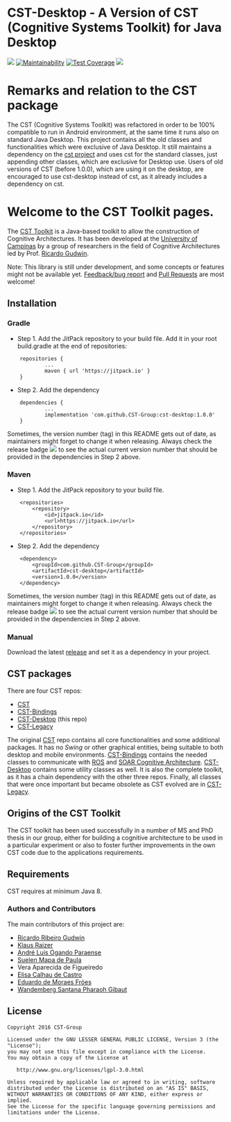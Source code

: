 # CST-Desktop - A Version of CST (Cognitive Systems Toolkit) for Java Desktop
![](https://github.com/CST-Group/cst-utils/actions/workflows/java-ci.yml/badge.svg)
[![Maintainability](https://api.codeclimate.com/v1/badges/d235a7ebd7e2fb36554c/maintainability)](https://codeclimate.com/github/CST-Group/cst-utils/maintainability)
[![Test Coverage](https://api.codeclimate.com/v1/badges/d235a7ebd7e2fb36554c/test_coverage)](https://codeclimate.com/github/CST-Group/cst-utils/test_coverage)
[![](https://jitpack.io/v/CST-Group/cst-desktop.svg)](https://jitpack.io/#CST-Group/cst-desktop)

# Remarks and relation to the CST package

The CST (Cognitive Systems Toolkit) was refactored in order to be 100% compatible to run in Android environment, at the same time it runs also on standard Java Desktop. This project contains all the old classes and functionalities which were exclusive of Java Desktop. It still maintains a dependency on the [cst project](https://github.com/CST-Group/cst) and uses cst for the standard classes, just appending other classes, which are exclusive for Desktop use. Users of old versions of CST (before 1.0.0), which are using it on the desktop, are encouraged to use cst-desktop instead of cst, as it already includes a dependency on cst. 

# Welcome to the CST Toolkit pages.

The [CST Toolkit](http://cst.fee.unicamp.br) is a Java-based toolkit to allow the construction of Cognitive Architectures. It has been developed at the [University of Campinas](http://www.dca.fee.unicamp.br) by a group of researchers in the field of Cognitive Architectures led by Prof. [Ricardo Gudwin](http://faculty.dca.fee.unicamp.br/gudwin). 

Note: This library is still under development, and some concepts or features might not be available yet. [Feedback/bug report](https://github.com/CST-Group/cst/issues) and [Pull Requests](https://github.com/CST-Group/cst/pulls) are most welcome!

## Installation

### Gradle

- Step 1. Add the JitPack repository to your build file. Add it in your root build.gradle at the end of repositories:

```
	repositories {
			...
			maven { url 'https://jitpack.io' }
	}
```

- Step 2. Add the dependency

```
	dependencies {
            ...
            implementation 'com.github.CST-Group:cst-desktop:1.0.0'
	}
```

Sometimes, the version number (tag) in this README gets out of date, as maintainers might forget to change it when releasing. Always check the release badge [![](https://jitpack.io/v/CST-Group/cst-desktop.svg)](https://jitpack.io/#CST-Group/cst-desktop) to see the actual current version number that should be provided in the dependencies in Step 2 above.

### Maven

- Step 1. Add the JitPack repository to your build file.

```
	<repositories>
		<repository>
		    <id>jitpack.io</id>
		    <url>https://jitpack.io</url>
		</repository>
	</repositories>
```

- Step 2. Add the dependency

```
	<dependency>
	    <groupId>com.github.CST-Group</groupId>
	    <artifactId>cst-desktop</artifactId>
	    <version>1.0.0</version>
	</dependency>
```

Sometimes, the version number (tag) in this README gets out of date, as maintainers might forget to change it when releasing. Always check the release badge [![](https://jitpack.io/v/CST-Group/cst-desktop.svg)](https://jitpack.io/#CST-Group/cst-desktop) to see the actual current version number that should be provided in the dependencies in Step 2 above.

### Manual

Download the latest [release](https://github.com/CST-Group/cst/releases) and set it as a dependency in your project.

## CST packages

There are four CST repos:

- [CST](https://github.com/CST-Group/cst)
- [CST-Bindings](https://github.com/CST-Group/cst-bindings)
- [CST-Desktop](https://github.com/CST-Group/cst-desktop) (this repo)
- [CST-Legacy](https://github.com/CST-Group/cst-legacy)

The original [CST](https://github.com/CST-Group/cst) repo contains all core functionalities and some additional packages. It has no *Swing* or other graphical entities, being suitable to both desktop and mobile environments. [CST-Bindings](https://github.com/CST-Group/cst-bindings) contains the needed classes to communicate with [ROS](https://www.ros.org/) and [SOAR Cognitive Architecture](https://soar.eecs.umich.edu/). [CST-Desktop](https://github.com/CST-Group/cst-desktop) contains some utility classes as well. It is also the complete toolkit, as it has a chain dependency with the other three repos. Finally, all classes that were once important but became obsolete as CST evolved are in [CST-Legacy](https://github.com/CST-Group/cst-legacy). 



## Origins of the CST Toolkit
The CST toolkit has been used successfully in a number of MS and PhD thesis in our group, either for building a cognitive architecture to be used in a particular experiment or also to foster further improvements in the own CST code due to the applications requirements.

## Requirements

CST requires at minimum Java 8.

### Authors and Contributors
The main contributors of this project are: 
* [Ricardo Ribeiro Gudwin](https://github.com/rgudwin) 
* [Klaus Raizer](https://github.com/KRaizer)
* [André Luis Ogando Paraense](https://github.com/andre-paraense)
* [Suelen Mapa de Paula](https://github.com/suelenmapa)
* Vera Aparecida de Figueiredo
* [Elisa Calhau de Castro](https://github.com/ecalhau)
* [Eduardo de Moraes Fróes](https://github.com/eduardofroes)
* [Wandemberg Santana Pharaoh Gibaut](https://github.com/wandergibaut)

License
--------

    Copyright 2016 CST-Group

    Licensed under the GNU LESSER GENERAL PUBLIC LICENSE, Version 3 (the "License");
    you may not use this file except in compliance with the License.
    You may obtain a copy of the License at

       http://www.gnu.org/licenses/lgpl-3.0.html

    Unless required by applicable law or agreed to in writing, software
    distributed under the License is distributed on an "AS IS" BASIS,
    WITHOUT WARRANTIES OR CONDITIONS OF ANY KIND, either express or implied.
    See the License for the specific language governing permissions and
    limitations under the License.
    
    
